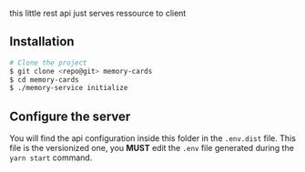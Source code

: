 this little rest api just serves ressource to client

## Installation

```sh
# Clone the project
$ git clone <repo@git> memory-cards
$ cd memory-cards
$ ./memory-service initialize
```


## Configure the server

You will find the api configuration inside this folder in the `.env.dist`
file. This file is the versionized one, you **MUST** edit the `.env` file
generated during the `yarn start` command.
